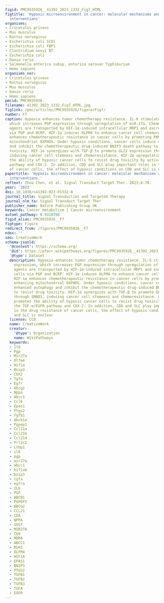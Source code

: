 ```yaml
---
figid: PMC9935926__41392_2023_1332_Fig7_HTML
figtitle: 'Hypoxic microenvironment in cancer: molecular mechanisms and therapeutic
  interventions'
organisms:
- Cricetulus griseus
- Mus musculus
- Rattus norvegicus
- Escherichia coli SCD1
- Escherichia coli FBP1
- Clostridium novyi NT
- Escherichia coli
- Danio rerio
- Salmonella enterica subsp. enterica serovar Typhimurium
- Homo sapiens
organisms_ner:
- Cricetulus griseus
- Rattus norvegicus
- Mus musculus
- Danio rerio
- Homo sapiens
pmcid: PMC9935926
filename: 41392_2023_1332_Fig7_HTML.jpg
figlink: /pmc/articles/PMC9935926/figure/Fig7/
number: F7
caption: Hypoxia enhances tumor chemotherapy resistance. IL-6 stimulates HIF-1α expression,
  which increases PGP expression through upregulation of miR-27a. Chemotherapeutic
  agents are transported by HIF-1α-induced intracellular MRP1 and excreted from cells
  via PGP and BCRP. HIF-1α induces OLFM4 to enhance cancer cell chemoresistance. HIF-1α
  enhances chemotherapeutic resistance in cancer cells by promoting PKM1, enhancing
  mitochondrial OXPHOS. Under hypoxic conditions, cancer cells induce enhanced autophagy
  and inhibit the chemotherapeutic drug-induced BNIP3 death pathway to resist drug
  toxicity. HIF-1α synergizes with TGF-β to promote GLI2 expression through SMAD3,
  inducing cancer cell stemness and chemoresistance. HIF-2α upregulation promotes
  the ability of hypoxic cancer cells to resist drug toxicity by activating the TGF-α/EGFR
  pathway and COX-2. In addition, CDD and SLC play important roles in the drug resistance
  of cancer cells, the effect of hypoxic conditions on CDD and SLC is unclear
papertitle: 'Hypoxic microenvironment in cancer: molecular mechanisms and therapeutic
  interventions.'
reftext: Zhou Chen, et al. Signal Transduct Target Ther. 2023;8:70.
year: '2023'
doi: 10.1038/s41392-023-01332-8
journal_title: Signal Transduction and Targeted Therapy
journal_nlm_ta: Signal Transduct Target Ther
publisher_name: Nature Publishing Group UK
keywords: Cancer metabolism | Cancer microenvironment
automl_pathway: 0.9318398
figid_alias: PMC9935926__F7
figtype: Figure
redirect_from: /figures/PMC9935926__F7
ndex: ''
seo: CreativeWork
schema-jsonld:
  '@context': https://schema.org/
  '@id': https://pfocr.wikipathways.org/figures/PMC9935926__41392_2023_1332_Fig7_HTML.html
  '@type': Dataset
  description: Hypoxia enhances tumor chemotherapy resistance. IL-6 stimulates HIF-1α
    expression, which increases PGP expression through upregulation of miR-27a. Chemotherapeutic
    agents are transported by HIF-1α-induced intracellular MRP1 and excreted from
    cells via PGP and BCRP. HIF-1α induces OLFM4 to enhance cancer cell chemoresistance.
    HIF-1α enhances chemotherapeutic resistance in cancer cells by promoting PKM1,
    enhancing mitochondrial OXPHOS. Under hypoxic conditions, cancer cells induce
    enhanced autophagy and inhibit the chemotherapeutic drug-induced BNIP3 death pathway
    to resist drug toxicity. HIF-1α synergizes with TGF-β to promote GLI2 expression
    through SMAD3, inducing cancer cell stemness and chemoresistance. HIF-2α upregulation
    promotes the ability of hypoxic cancer cells to resist drug toxicity by activating
    the TGF-α/EGFR pathway and COX-2. In addition, CDD and SLC play important roles
    in the drug resistance of cancer cells, the effect of hypoxic conditions on CDD
    and SLC is unclear
  license: CC0
  name: CreativeWork
  creator:
    '@type': Organization
    name: WikiPathways
  keywords:
  - Il6
  - Pgp
  - Mir27a
  - Olfm4
  - Hif1a
  - Bnip3
  - COX2
  - Tgfa
  - Egfr
  - Abcg2
  - Nppa
  - Abcc1
  - Ccl6
  - Epas1
  - Ptgs2
  - Tgfb1
  - Abcb1a
  - Pgpep1
  - Ccl21a
  - Ccl21b
  - Ccl21d
  - Prl2c2
  - Ltbp1
  - il6
  - pgp
  - mir27a
  - abcc1
  - hif1ab
  - bnip3
  - tgfa
  - egfra
  - IL6
  - PGP
  - ABCB1
  - PGPEP1
  - ABCG2
  - CCL21
  - CDA
  - NPPA
  - SOST
  - MIR27A
  - CD9
  - MDM4
  - ABCC1
  - MSH3
  - OLFM4
  - HIF1A
  - EPAS1
  - BNIP3
  - PTGS2
  - TGFB1
  - TGFB2
  - TGFB3
  - TGFA
  - EGFR
---
```

